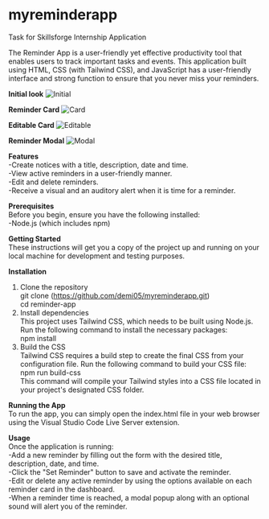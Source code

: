 # myreminderapp
Task for Skillsforge Internship Application

The Reminder App is a user-friendly yet effective productivity tool that enables users to track important tasks and events. This application built using HTML, CSS (with Tailwind CSS), and JavaScript has a user-friendly interface and strong function to ensure that you never miss your reminders.


**Initial look**
![Initial](https://github.com/demi05/myreminderapp/assets/98643006/27658085-ac81-4ce8-b5b3-7b7d72c7e48e)


**Reminder Card**
![Card](https://github.com/demi05/myreminderapp/assets/98643006/b9a58ea3-b3d6-439b-b4ad-6a3e48355a5a)


**Editable Card**
![Editable](https://github.com/demi05/myreminderapp/assets/98643006/c1bdf5a0-953d-48db-a0c3-c5aa99b72367)


**Reminder Modal**
![Modal](https://github.com/demi05/myreminderapp/assets/98643006/d0a05702-b153-4c1b-b9a3-dfa8bc886548)


**Features** <br />
-Create notices with a title, description, date and time. <br />
-View active reminders in a user-friendly manner. <br />
-Edit and delete reminders. <br />
-Receive a visual and an auditory alert when it is time for a reminder. <br />

**Prerequisites** <br />
Before you begin, ensure you have the following installed: <br />
-Node.js (which includes npm)

**Getting Started** <br />
These instructions will get you a copy of the project up and running on your local machine for development and testing purposes.

**Installation**
1. Clone the repository <br />
   git clone (https://github.com/demi05/myreminderapp.git) <br />
   cd reminder-app
2. Install dependencies <br />
   This project uses Tailwind CSS, which needs to be built using Node.js. Run the following command to install the necessary packages: <br />
   npm install
3. Build the CSS <br />
   Tailwind CSS requires a build step to create the final CSS from your configuration file. Run the following command to build your CSS file: <br />
   npm run build-css <br />
This command will compile your Tailwind styles into a CSS file located in your project's designated CSS folder.

**Running the App** <br />
To run the app, you can simply open the index.html file in your web browser using the Visual Studio Code Live Server extension.


**Usage** <br />
Once the application is running: <br />
-Add a new reminder by filling out the form with the desired title, description, date, and time. <br />
-Click the "Set Reminder" button to save and activate the reminder. <br />
-Edit or delete any active reminder by using the options available on each reminder card in the dashboard. <br />
-When a reminder time is reached, a modal popup along with an optional sound will alert you of the reminder. <br />
